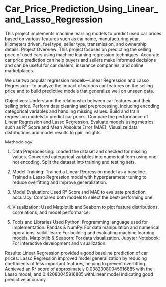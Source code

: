 # Car_Price_Prediction_Using_Linear_and_Lasso_Regression
This project implements machine learning models to predict used car prices based on various features such as car name, manufacturing year, kilometers driven, fuel type, seller type, transmission, and ownership details.
Project Overview:
This project focuses on predicting the selling price of used cars using machine learning regression techniques. Accurate car price prediction can help buyers and sellers make informed decisions and can be useful for car dealers, insurance companies, and online marketplaces.

We use two popular regression models—Linear Regression and Lasso Regression—to analyze the impact of various car features on the selling price and to build predictive models that generalize well on unseen data.

Objectives:
Understand the relationship between car features and their selling price.
Perform data cleaning and preprocessing, including encoding categorical variables and handling missing values.
Build and train regression models to predict car prices.
Compare the performance of Linear Regression and Lasso Regression.
Evaluate models using metrics such as R² Score and Mean Absolute Error (MAE).
Visualize data distributions and model results to gain insights.

Methodology:
1. Data Preprocessing:
    Loaded the dataset and checked for missing values.
    Converted categorical variables into numerical form using one-hot encoding.
    Split the dataset into training and testing sets.

2. Model Training:
    Trained a Linear Regression model as a baseline.
    Trained a Lasso Regression model with hyperparameter tuning to reduce overfitting and improve generalization.

3. Model Evaluation:
    Used R² Score and MAE to evaluate prediction accuracy.
    Compared both models to select the best-performing one.

4. Visualization:
     Used Matplotlib and Seaborn to plot feature distributions, correlations, and model performance.

5. Tools and Libraries Used
     Python: Programming language used for implementation.
     Pandas & NumPy: For data manipulation and numerical operations.
     scikit-learn: For building and evaluating machine learning models.
     Matplotlib & Seaborn: For data visualization.
     Jupyter Notebook: For interactive development and visualization.

Results:
  Linear Regression provided a good baseline prediction of car prices.
  Lasso Regression improved model generalization by reducing coefficients of less important features, helping to prevent overfitting.
  Achieved an R² score of approximately 0.03820080045916885 with the Lasso model, and 0.42080045916885 withLinear model indicating good predictive accuracy.

